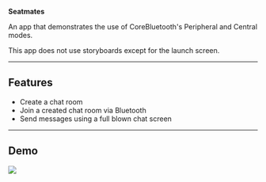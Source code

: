 **Seatmates**

An app that demonstrates the use of CoreBluetooth's Peripheral and Central modes.

This app does not use storyboards except for the launch screen. 

---

## Features

- Create a chat room  
- Join a created chat room via Bluetooth  
- Send messages using a full blown chat screen  
 
---

## Demo

![](/Previews/Preview.gif)

